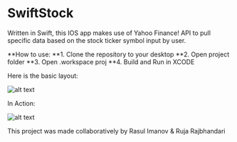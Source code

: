 # SwiftStock
Written in Swift, this IOS app makes use of Yahoo Finance! API to pull specific data based on the stock ticker symbol input by user.

**How to use: 
**1. Clone the repository to your desktop
**2. Open project folder
**3. Open .workspace proj
**4. Build and Run in XCODE 

Here is the basic layout:

![alt text](https://github.com/rimanov/stockinfo/blob/main/CSC690_MockUp.png?raw=true)

In Action: 

![alt text](https://github.com/rimanov/stockinfo/blob/main/sc.png?raw=true)


This project was made collaboratively by Rasul Imanov & Ruja Rajbhandari
